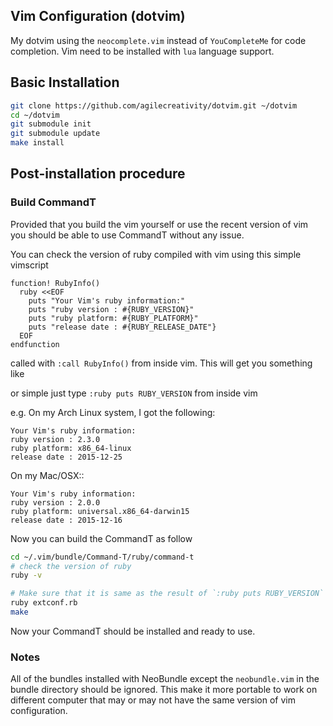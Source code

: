 ## Vim Configuration (dotvim)

My dotvim using the `neocomplete.vim` instead of `YouCompleteMe` for
code completion. Vim need to be installed with `lua` language support.

## Basic Installation

```sh
git clone https://github.com/agilecreativity/dotvim.git ~/dotvim
cd ~/dotvim
git submodule init
git submodule update
make install
```

## Post-installation procedure

### Build CommandT

Provided that you build the vim yourself or use the recent version of vim
you should be able to use CommandT without any issue.

You can check the version of ruby compiled with vim using this simple vimscript

``` vim
function! RubyInfo()
  ruby <<EOF
    puts "Your Vim's ruby information:"
    puts "ruby version : #{RUBY_VERSION}"
    puts "ruby platform: #{RUBY_PLATFORM}"
    puts "release date : #{RUBY_RELEASE_DATE"}
  EOF
endfunction
```

called with `:call RubyInfo()` from inside vim. This will get you something like

or simple just type `:ruby puts RUBY_VERSION` from inside vim

e.g. On my Arch Linux system, I got the following:

```
Your Vim's ruby information:
ruby version : 2.3.0
ruby platform: x86_64-linux
release date : 2015-12-25
```

On my Mac/OSX::

```
Your Vim's ruby information:
ruby version : 2.0.0
ruby platform: universal.x86_64-darwin15
release date : 2015-12-16
```

Now you can build the CommandT as follow

```sh
cd ~/.vim/bundle/Command-T/ruby/command-t
# check the version of ruby
ruby -v

# Make sure that it is same as the result of `:ruby puts RUBY_VERSION` above
ruby extconf.rb
make
```
Now your CommandT should be installed and ready to use.

### Notes

All of the bundles installed with NeoBundle except the `neobundle.vim` in the
bundle directory should be ignored. This make it more portable to work on
different computer that may or may not have the same version of vim configuration.
